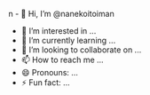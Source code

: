  n          - 👋 Hi, I’m @nanekoitoiman
- 👀 I’m interested in ...
- 🌱 I’m currently learning ...
- 💞️ I’m looking to collaborate on ...
- 📫 How to reach me ...
- 😄 Pronouns: ...
- ⚡ Fun fact: ...

<!---
nanekoitoiman/nanekoitoiman is a ✨ special ✨ repository because its `README.md` (this file) appears on your GitHub profile.
You can click the Preview link to take a look at your changes.
--->
